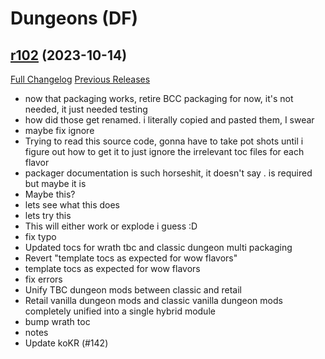 # <DBM Mod> Dungeons (DF)

## [r102](https://github.com/DeadlyBossMods/DBM-Dungeons/tree/r102) (2023-10-14)
[Full Changelog](https://github.com/DeadlyBossMods/DBM-Dungeons/compare/r101...r102) [Previous Releases](https://github.com/DeadlyBossMods/DBM-Dungeons/releases)

- now that packaging works, retire BCC packaging for now, it's not needed, it just needed testing  
- how did those get renamed. i literally copied and pasted them, I swear  
- maybe fix ignore  
- Trying to read this source code, gonna have to take pot shots until i figure out how to get it to just ignore the irrelevant toc files for each flavor  
- packager documentation is such horseshit, it doesn't say . is required but maybe it is  
- Maybe this?  
- lets see what this does  
- lets try this  
- This will either work or explode i guess :D  
- fix typo  
- Updated tocs for wrath tbc and classic dungeon multi packaging  
- Revert "template tocs as expected for wow flavors"  
- template tocs as expected for wow flavors  
- fix errors  
- Unify TBC dungeon mods between classic and retail  
- Retail vanilla dungeon mods and classic vanilla dungeon mods completely unified into a single hybrid module  
- bump wrath toc  
- notes  
- Update koKR (#142)  
